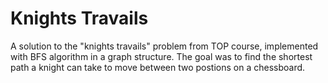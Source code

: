 # Knights Travails
A solution to the "knights travails" problem from TOP course, implemented with BFS algorithm in a graph structure. The goal was to find the shortest path a knight can take to move between two postions on a chessboard.